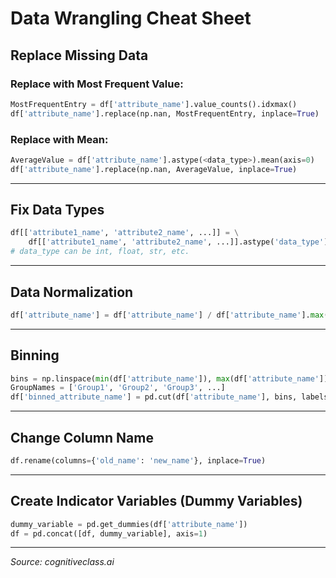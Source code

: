 # Data Wrangling Cheat Sheet

## Replace Missing Data

### Replace with Most Frequent Value:
```python
MostFrequentEntry = df['attribute_name'].value_counts().idxmax()
df['attribute_name'].replace(np.nan, MostFrequentEntry, inplace=True)
```

### Replace with Mean:
```python
AverageValue = df['attribute_name'].astype(<data_type>).mean(axis=0)
df['attribute_name'].replace(np.nan, AverageValue, inplace=True)
```

---

## Fix Data Types
```python
df[['attribute1_name', 'attribute2_name', ...]] = \
    df[['attribute1_name', 'attribute2_name', ...]].astype('data_type')
# data_type can be int, float, str, etc.
```

---

## Data Normalization
```python
df['attribute_name'] = df['attribute_name'] / df['attribute_name'].max()
```

---

## Binning
```python
bins = np.linspace(min(df['attribute_name']), max(df['attribute_name']), n)  # n is the number of bins
GroupNames = ['Group1', 'Group2', 'Group3', ...]
df['binned_attribute_name'] = pd.cut(df['attribute_name'], bins, labels=GroupNames, include_lowest=True)
```

---

## Change Column Name
```python
df.rename(columns={'old_name': 'new_name'}, inplace=True)
```

---

## Create Indicator Variables (Dummy Variables)
```python
dummy_variable = pd.get_dummies(df['attribute_name'])
df = pd.concat([df, dummy_variable], axis=1)
```

---

*Source: cognitiveclass.ai*

